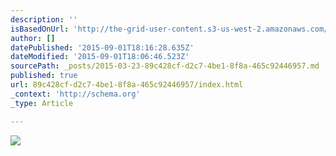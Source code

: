 ```yaml
---
description: ''
isBasedOnUrl: 'http://the-grid-user-content.s3-us-west-2.amazonaws.com/a9aeac99-31d1-4073-ba4e-f40675a2f76a.png'
author: []
datePublished: '2015-09-01T18:16:28.635Z'
dateModified: '2015-09-01T18:06:46.523Z'
sourcePath: _posts/2015-03-23-89c428cf-d2c7-4be1-8f8a-465c92446957.md
published: true
url: 89c428cf-d2c7-4be1-8f8a-465c92446957/index.html
_context: 'http://schema.org'
_type: Article

---
```

![](http://the-grid-user-content.s3-us-west-2.amazonaws.com/a9aeac99-31d1-4073-ba4e-f40675a2f76a.png)
